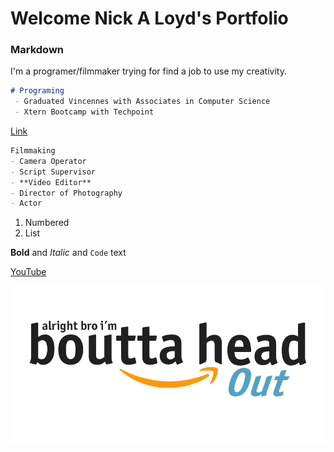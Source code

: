 # Welcome Nick A Loyd's Portfolio

### Markdown
I'm a programer/filmmaker trying for find a job to use my creativity. 

```markdown
# Programing
 - Graduated Vincennes with Associates in Computer Science
 - Xtern Bootcamp with Techpoint 
```
[Link](https://nickaloyd.github.io/NickALoyd/)


```markdown
Filmmaking 
- Camera Operator
- Script Supervisor
- **Video Editor**
- Director of Photography
- Actor
```

1. Numbered
2. List

**Bold** and _Italic_ and `Code` text

[YouTube](https://www.youtube.com/watch?v=Lh4d4cT5eco)

![Image](x89fxsg0oid31.png)

